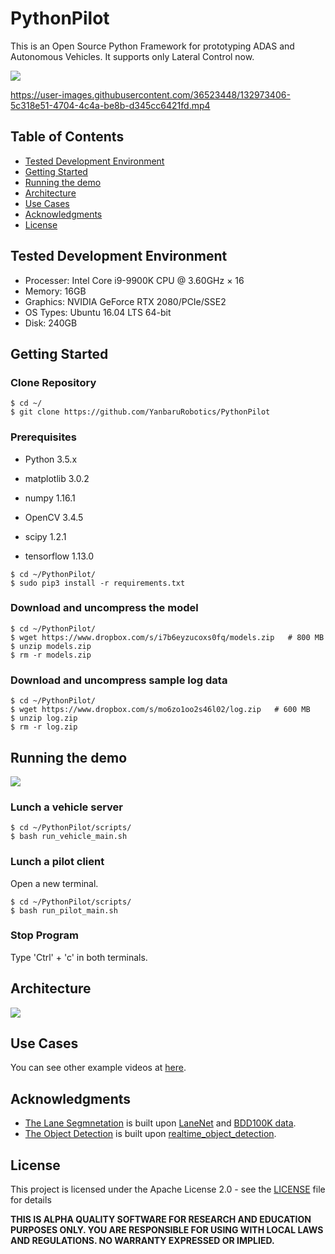# PythonPilot
This is an Open Source Python Framework for prototyping ADAS and Autonomous Vehicles. It supports only Lateral Control now.

![](https://github.com/YanbaruRobotics/PythonPilot_readme_resources/raw/master/gifs/pythonpilot-demo.gif)

https://user-images.githubusercontent.com/36523448/132973406-5c318e51-4704-4c4a-be8b-d345cc6421fd.mp4

## Table of Contents
   * [Tested Development Environment](#Tested-Development-Environment)
   * [Getting Started](#Getting-Started)
   * [Running the demo](#Running-the-demo)
   * [Architecture](#Architecture)
   * [Use Cases](#Use-Cases)
   * [Acknowledgments](#Acknowledgments)
   * [License](#License)


## Tested Development Environment

- Processer: Intel Core i9-9900K CPU @ 3.60GHz × 16 
- Memory: 16GB
- Graphics: NVIDIA GeForce RTX 2080/PCIe/SSE2
- OS Types: Ubuntu 16.04 LTS 64-bit
- Disk: 240GB


## Getting Started
### Clone Repository

```
$ cd ~/
$ git clone https://github.com/YanbaruRobotics/PythonPilot
```

### Prerequisites
- Python 3.5.x

- matplotlib 3.0.2

- numpy 1.16.1

- OpenCV 3.4.5

- scipy 1.2.1

- tensorflow 1.13.0

```
$ cd ~/PythonPilot/
$ sudo pip3 install -r requirements.txt
```

### Download and uncompress the model

```
$ cd ~/PythonPilot/
$ wget https://www.dropbox.com/s/i7b6eyzucoxs0fq/models.zip   # 800 MB
$ unzip models.zip
$ rm -r models.zip
```

### Download and uncompress sample log data

```
$ cd ~/PythonPilot/
$ wget https://www.dropbox.com/s/mo6zo1oo2s46l02/log.zip   # 600 MB
$ unzip log.zip
$ rm -r log.zip
```


## Running the demo

![](https://github.com/YanbaruRobotics/PythonPilot_readme_resources/raw/master/gifs/how_to_run_demo.gif)

### Lunch a vehicle server

```
$ cd ~/PythonPilot/scripts/
$ bash run_vehicle_main.sh
```

### Lunch a pilot client
Open a new terminal.

```
$ cd ~/PythonPilot/scripts/
$ bash run_pilot_main.sh
```

### Stop Program
Type 'Ctrl' + 'c' in both terminals.


## Architecture

![](https://github.com/YanbaruRobotics/PythonPilot_readme_resources/raw/master/images/architecture.png)


## Use Cases
You can see other example videos at [here](https://www.youtube.com/playlist?list=PLj08U2JjuXcLGNupnirmlB8kN5zT_TTE4).


## Acknowledgments

* [The Lane Segmnetation](https://github.com/YanbaruRobotics/PythonPilot/blob/master/pilot/perception/lane_segmentation/dnn_based.py) is built upon [LaneNet](https://github.com/MaybeShewill-CV/lanenet-lane-detection) and [BDD100K data](http://bdd-data.berkeley.edu/).
* [The Object Detection](https://github.com/YanbaruRobotics/PythonPilot/blob/master/pilot/perception/object_detection/load_graph_nms_v2.py) is built upon [realtime_object_detection](https://github.com/naisy/realtime_object_detection).


## License

This project is licensed under the Apache License 2.0 - see the [LICENSE](LICENSE) file for details

**THIS IS ALPHA QUALITY SOFTWARE FOR RESEARCH AND EDUCATION PURPOSES ONLY. YOU ARE RESPONSIBLE FOR USING WITH LOCAL LAWS AND REGULATIONS. NO WARRANTY EXPRESSED OR IMPLIED.**
